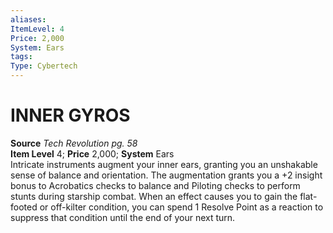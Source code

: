 ```yaml
---
aliases: 
ItemLevel: 4
Price: 2,000
System: Ears
tags: 
Type: Cybertech
---
```

# INNER GYROS
**Source** _Tech Revolution pg. 58_  
**Item Level** 4; **Price** 2,000; **System** Ears  
Intricate instruments augment your inner ears, granting you an unshakable sense of balance and orientation. The augmentation grants you a +2 insight bonus to Acrobatics checks to balance and Piloting checks to perform stunts during starship combat. When an effect causes you to gain the flat-footed or off-kilter condition, you can spend 1 Resolve Point as a reaction to suppress that condition until the end of your next turn.